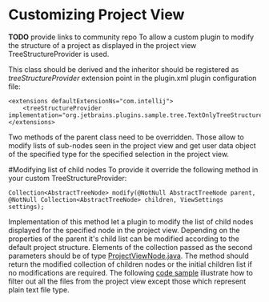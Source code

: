 Customizing Project View
================
**TODO** provide links to community repo
To allow a custom plugin to modify the structure of a project as displayed in the project view
TreeStructureProvider
is used.

This class should be derived and the inheritor should be registered as
*treeStructureProvider*
extension point in the
plugin.xml
plugin configuration file:

    <extensions defaultExtensionNs="com.intellij">
        <treeStructureProvider implementation="org.jetbrains.plugins.sample.tree.TextOnlyTreeStructureProvider"/>
    </extensions>

Two methods of the parent class need to be overridden.
Those allow to modify lists of sub-nodes seen in the project view and get user data object of the specified type for the specified selection in the project view.

#Modifying list of child nodes
To provide it override the following method in your custom TreeStructureProvider:

```
Collection<AbstractTreeNode> modify(@NotNull AbstractTreeNode parent, @NotNull Collection<AbstractTreeNode> children, ViewSettings settings);
```

Implementation of this method let a plugin to modify the list of child nodes displayed for the specified node in the
project view. Depending on the properties of the parent it's child list can be modified according to the default project structure.
Elements of the collection passed as the second parameters should be of type
[ProjectViewNode.java]().
The method should return the modified collection of children nodes or the initial children list if no modifications
are required.
The following
[code sample]()
illustrate how to filter out all the files from the project view except those which represent plain text file type.

